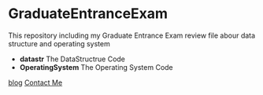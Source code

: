 # GraduateEntranceExam
This repository including my Graduate Entrance Exam review file abour data structure and operating system

- **datastr** The DataStructrue Code
- **OperatingSystem** The Operating System Code

[blog](https://blog.luoshaoqi.cn)
[Contact Me](wzx8551517@163.com)
